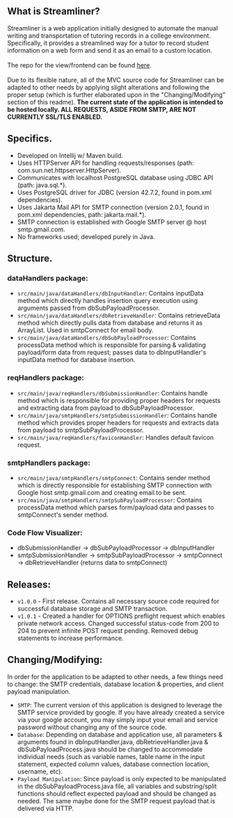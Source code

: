## What is Streamliner?

Streamliner is a web application initially designed to automate the manual writing and transportation of tutoring records in a college environment. Specifically, it provides a streamlined way for a tutor to record student information on a web form and send it as an email to a custom location. <br><br>The repo for the view/frontend can be found [here](https://github.com/DFBDev/Streamliner_FE). <br><br>Due to its flexible nature, all of the MVC source code for Streamliner can be adapted to other needs by applying slight alterations and following the proper setup (which is further elaborated upon in the "Changing/Modifying" section of this readme). **The current state of the application is intended to be hosted locally. ALL REQUESTS, ASIDE FROM SMTP, ARE NOT CURRENTLY SSL/TLS ENABLED.**

## Specifics.
* Developed on Intellij w/ Maven build.
* Uses HTTPServer API for handling requests/responses (path: com.sun.net.httpserver.HttpServer).
* Communicates with localhost PostgreSQL database using JDBC API (path: java.sql.*).
* Uses PostgreSQL driver for JDBC (version 42.7.2, found in pom.xml dependencies).
* Uses Jakarta Mail API for SMTP connection (version 2.0.1, found in pom.xml dependencies, path: jakarta.mail.*).
* SMTP connection is established with Google SMTP server @ host smtp.gmail.com.
* No frameworks used; developed purely in Java.

## Structure.
### dataHandlers package:
* `src/main/java/dataHandlers/dbInputHandler`: Contains inputData method which directly handles insertion query execution using arguments passed from dbSubPayloadProcessor.
* `src/main/java/dataHandlers/dbRetrieveHandler`: Contains retrieveData method which directly pulls data from database and returns it as ArrayList. Used in smtpConnect for email body.
* `src/main/java/dataHandlers/dbSubPayloadProcessor`: Contains processData method which is responsible for parsing & validating payload/form data from request; passes data to dbInputHandler's inputData method for database insertion.
### reqHandlers package:
* `src/main/java/reqHandlers/dbSubmissionHandler`: Contains handle method which is responsible for providing proper headers for requests and extracting data from payload to dbSubPayloadProcessor.
* `src/main/java/smtpHandlers/smtpSubmissionHandler`: Contains handle method which provides proper headers for requests and extracts data from payload to smtpSubPayloadProcessor.
* `src/main/java/reqHandlers/faviconHandler`: Handles default favicon request.
### smtpHandlers package: 
* `src/main/java/smtpHandlers/smtpConnect`: Contains sender method which is directly responsible for establishing SMTP connection with Google host smtp.gmail.com and creating email to be sent. 
* `src/main/java/smtpHandlers/smtpSubPayloadProcessor`: Contains processData method which parses form/payload data and passes to smtpConnect's sender method.

### Code Flow Visualizer:
* dbSubmissionHandler -> dbSubPayloadProcessor -> dbInputHandler
* smtpSubmissionHandler -> smtpSubPayloadProcessor -> smtpConnect -> dbRetrieveHandler (returns data to smtpConnect)

## Releases:

* `v1.0.0` - First release. Contains all necessary source code required for successful database storage and SMTP transaction.
* `v1.0.1` - Created a handler for OPTIONS preflight request which enables private network access. Changed successful status-code from 200 to 204 to prevent infinite POST request pending. Removed debug statements to increase performance.

## Changing/Modifying:
In order for the application to be adapted to other needs, a few things need to change: the SMTP credentials, database location & properties,  and client payload manipulation.

* `SMTP`: The current version of this application is designed to leverage the SMTP service provided by google. If you have already created a service via your google account, you may simply input your email and service password without changing any of the source code.
* `Database`: Depending on database and application use, all parameters & arguments found in dbInputHandler.java, dbRetrieveHandler.java & dbSubPayloadProcess.java should be changed to accommodate individual needs (such as variable names, table name in the input statement, expected column values, database connection location, username, etc).
* `Payload Manipulation`: Since payload is only expected to be manipulated in the dbSubPayloadProcess.java file, all variables and substring/split functions should reflect expected payload and should be changed as needed. The same maybe done for the SMTP request payload that is delivered via HTTP.
